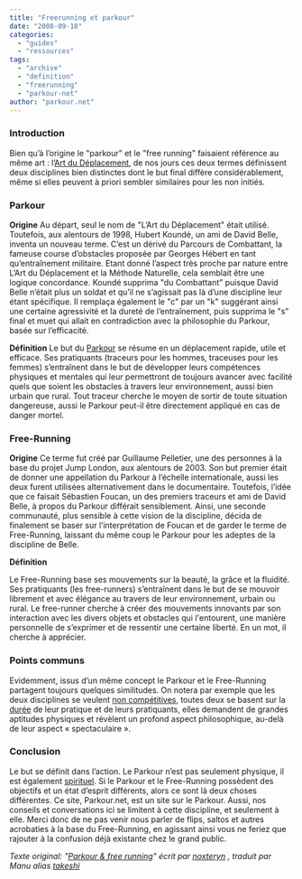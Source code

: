 ```yaml
---
title: "Freerunning et parkour"
date: "2008-09-18"
categories: 
  - "guides"
  - "ressources"
tags: 
  - "archive"
  - "definition"
  - "freerunning"
  - "parkour-net"
author: "parkour.net"
---
```


### Introduction

Bien qu’à l’origine le "parkour" et le "free running" faisaient référence au même art : l’[Art du Déplacement](http://parkour.net/Le-parkour-qu-est-ce-que-c-est-t3.html), de nos jours ces deux termes définissent deux disciplines bien distinctes dont le but final diffère considérablement, même si elles peuvent à priori sembler similaires pour les non initiés.

### Parkour

**Origine** Au départ, seul le nom de "L’Art du Déplacement" était utilisé. Toutefois, aux alentours de 1998, Hubert Koundé, un ami de David Belle, inventa un nouveau terme. C’est un dérivé du Parcours de Combattant, la fameuse course d’obstacles proposée par Georges Hébert en tant qu’entraînement militaire. Etant donné l’aspect très proche par nature entre L’Art du Déplacement et la Méthode Naturelle, cela semblait être une logique concordance. Koundé supprima "du Combattant" puisque David Belle n’était plus un soldat et qu’il ne s’agissait pas là d’une discipline leur étant spécifique. Il remplaça également le "c" par un "k" suggérant ainsi une certaine agressivité et la dureté de l’entraînement, puis supprima le "s" final et muet qui allait en contradiction avec la philosophie du Parkour, basée sur l’efficacité.

**Définition** Le but du [Parkour](http://parkour.net/Le-parkour-qu-est-ce-que-c-est-t3.html) se résume en un déplacement rapide, utile et efficace. Ses pratiquants (traceurs pour les hommes, traceuses pour les femmes) s’entraînent dans le but de développer leurs compétences physiques et mentales qui leur permettront de toujours avancer avec facilité quels que soient les obstacles à travers leur environnement, aussi bien urbain que rural. Tout traceur cherche le moyen de sortir de toute situation dangereuse, aussi le Parkour peut-il être directement appliqué en cas de danger mortel.

### Free-Running

**Origine** Ce terme fut créé par Guillaume Pelletier, une des personnes à la base du projet Jump London, aux alentours de 2003. Son but premier était de donner une appellation du Parkour à l’échelle internationale, aussi les deux furent utilisées alternativement dans le documentaire. Toutefois, l’idée que ce faisait Sébastien Foucan, un des premiers traceurs et ami de David Belle, à propos du Parkour différait sensiblement. Ainsi, une seconde communauté, plus sensible à cette vision de la discipline, décida de finalement se baser sur l’interprétation de Foucan et de garder le terme de Free-Running, laissant du même coup le Parkour pour les adeptes de la discipline de Belle.

**Définition**

Le Free-Running base ses mouvements sur la beauté, la grâce et la fluidité. Ses pratiquants (les free-runners) s’entraînent dans le but de se mouvoir librement et avec élégance au travers de leur environnement, urbain ou rural. Le free-runner cherche à créer des mouvements innovants par son interaction avec les divers objets et obstacles qui l'entourent, une manière personnelle de s’exprimer et de ressentir une certaine liberté. En un mot, il cherche à apprécier.

### Points communs

Evidemment, issus d’un même concept le Parkour et le Free-Running partagent toujours quelques similitudes. On notera par exemple que les deux disciplines se veulent [non compétitives](http://parkour.net/compétition-t32.html), toutes deux se basent sur la [durée](http://parkour.net/Dilution-t72.html) de leur pratique et de leurs pratiquants, elles demandent de grandes aptitudes physiques et révèlent un profond aspect philosophique, au-delà de leur aspect « spectaculaire ».

### Conclusion

Le but se définit dans l’action. Le Parkour n’est pas seulement physique, il est également [spirituel](http://parkour.net/Les-benefices-du-parkour-t13.html). Si le Parkour et le Free-Running possèdent des objectifs et un état d’esprit différents, alors ce sont là deux choses différentes. Ce site, Parkour.net, est un site sur le Parkour. Aussi, nos conseils et conversations ici se limitent à cette discipline, et seulement à elle. Merci donc de ne pas venir nous parler de flips, saltos et autres acrobaties à la base du Free-Running, en agissant ainsi vous ne feriez que rajouter à la confusion déjà existante chez le grand public.

_Texte original: "[Parkour & free running](http://parkour.net/Parkour-and-Free-Running-t181.html)" écrit par [noxteryn](http://parkour.net/noxteryn-m26.html) , traduit par Manu alias_ [_takeshi_](http://parkour.net/takeshi-m20.html)
